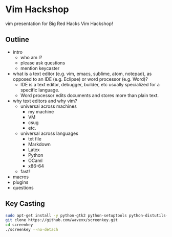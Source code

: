# Vim Hackshop #
vim presentation for Big Red Hacks Vim Hackshop!

## Outline ##
- intro
    - who am I?
    - please ask questions
    - mention keycaster
- what is a text editor (e.g. vim, emacs, sublime, atom, notepad), as opposed
  to an IDE (e.g. Eclipse) or word processor (e.g. Word)?
  - IDE is a text editor, debugger, builder, etc usually specialized for a
    specific language.
  - Word processor edits documents and stores more than plain text.
- why text editors and why vim?
    - universal across machines
        - my machine
        - VM
        - csug
        - etc.
    - universal across languages
        - txt file
        - Markdown
        - Latex
        - Python
        - OCaml
        - x86-64
    - fast!
- macros
- plugins
- questions

## Key Casting ##
```bash
sudo apt-get install -y python-gtk2 python-setuptools python-distutils-extra libxtst6
git clone https://github.com/wavexx/screenkey.git
cd screenkey
./screenkey --no-detach
```
